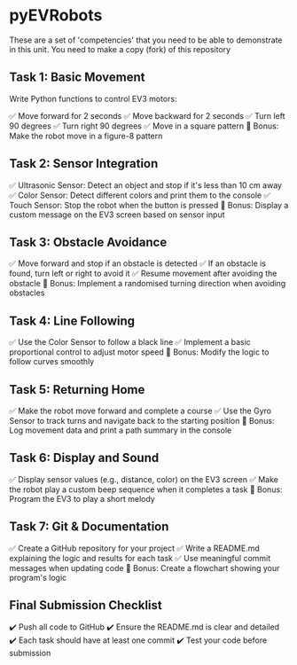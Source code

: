 # pyEVRobots

These are a set of 'competencies' that you need to be able to demonstrate in this unit.
You need to make a copy (fork) of this repository


## Task 1: Basic Movement
Write Python functions to control EV3 motors:

✅ Move forward for 2 seconds
✅ Move backward for 2 seconds
✅ Turn left 90 degrees
✅ Turn right 90 degrees
✅ Move in a square pattern
🔹 Bonus: Make the robot move in a figure-8 pattern

## Task 2: Sensor Integration
✅ Ultrasonic Sensor: Detect an object and stop if it's less than 10 cm away
✅ Color Sensor: Detect different colors and print them to the console
✅ Touch Sensor: Stop the robot when the button is pressed
🔹 Bonus: Display a custom message on the EV3 screen based on sensor input

## Task 3: Obstacle Avoidance
✅ Move forward and stop if an obstacle is detected
✅ If an obstacle is found, turn left or right to avoid it
✅ Resume movement after avoiding the obstacle
🔹 Bonus: Implement a randomised turning direction when avoiding obstacles

## Task 4: Line Following
✅ Use the Color Sensor to follow a black line
✅ Implement a basic proportional control to adjust motor speed
🔹 Bonus: Modify the logic to follow curves smoothly

## Task 5: Returning Home
✅ Make the robot move forward and complete a course
✅ Use the Gyro Sensor to track turns and navigate back to the starting position
🔹 Bonus: Log movement data and print a path summary in the console

## Task 6: Display and Sound
✅ Display sensor values (e.g., distance, color) on the EV3 screen
✅ Make the robot play a custom beep sequence when it completes a task
🔹 Bonus: Program the EV3 to play a short melody

## Task 7: Git & Documentation
✅ Create a GitHub repository for your project
✅ Write a README.md explaining the logic and results for each task
✅ Use meaningful commit messages when updating code
🔹 Bonus: Create a flowchart showing your program's logic

## Final Submission Checklist
✔️ Push all code to GitHub
✔️ Ensure the README.md is clear and detailed
✔️ Each task should have at least one commit
✔️ Test your code before submission
